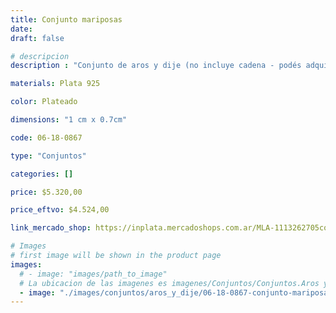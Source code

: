 ```yaml
---
title: Conjunto mariposas
date: 
draft: false

# descripcion
description : "Conjunto de aros y dije (no incluye cadena - podés adquirirla aparte). En plata 925 y strass."

materials: Plata 925

color: Plateado

dimensions: "1 cm x 0.7cm"

code: 06-18-0867

type: "Conjuntos"

categories: []

price: $5.320,00

price_eftvo: $4.524,00

link_mercado_shop: https://inplata.mercadoshops.com.ar/MLA-1113262705conjunto-mariposas-_JM

# Images
# first image will be shown in the product page
images:
  # - image: "images/path_to_image"
  # La ubicacion de las imagenes es imagenes/Conjuntos/Conjuntos.Aros y Dije/06-18-0867-conjunto-mariposas
  - image: "./images/conjuntos/aros_y_dije/06-18-0867-conjunto-mariposas.jpg"
---
```


